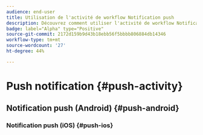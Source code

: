 ```yaml
---
audience: end-user
title: Utilisation de l'activité de workflow Notification push
description: Découvrez comment utiliser l'activité de workflow Notification push
badge: label="Alpha" type="Positive"
source-git-commit: 2172d159b9d43b18ebb56f5bbbb806884db14346
workflow-type: tm+mt
source-wordcount: '27'
ht-degree: 44%

---
```



# Push notification {#push-activity}

## Notification push (Android) {#push-android}

### Notification push (iOS) {#push-ios}

